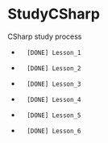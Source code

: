 # StudyCSharp
CSharp study process

-       [DONE] Lesson_1

-       [DONE] Lesson_2

-       [DONE] Lesson_3

-       [DONE] Lesson_4

-       [DONE] Lesson_5

-       [DONE] Lesson_6
